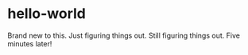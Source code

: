 # hello-world
Brand new to this. Just figuring things out. 
Still figuring things out. Five minutes later!
